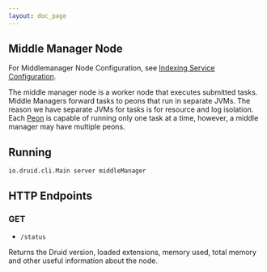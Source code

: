 ```yaml
---
layout: doc_page
---
```


Middle Manager Node
------------------

For Middlemanager Node Configuration, see [Indexing Service Configuration](Indexing-Service-Config.html).

The middle manager node is a worker node that executes submitted tasks. Middle Managers forward tasks to peons that run in separate JVMs.
The reason we have separate JVMs for tasks is for resource and log isolation. Each [Peon](Peons.html) is capable of running only one task at a time, however, a middle manager may have multiple peons.

Running
-------

```
io.druid.cli.Main server middleManager
```

HTTP Endpoints
--------------

### GET

* `/status`

Returns the Druid version, loaded extensions, memory used, total memory and other useful information about the node.
